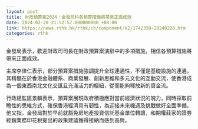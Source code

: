 ```yaml
---
layout: post
title: 財政預算案2024｜金發局料各預算措施將帶來正面成效
date: 2024-02-28 21:52:57.000000000 +08:00
link: https://news.rthk.hk/rthk/ch/component/k2/1742358-20240228.htm
categories: rthk
---
```


金發局表示，歡迎財政司司長在財政預算案演辭中的多項措施，相信各預算措施將帶來正面成效。

主席李律仁表示，部分預算案措施強調提升全球連通性，不僅是基礎設施的連通，其精髓在於香港金融體系、商業發展、創新思維和多元文化的互動交流，使香港成為一個東西南北文化交匯且充滿活力的樞紐，從而能夠釋放新的資金流。

行政總監區景麟表示，預算案展現政府積極應對當前經濟狀況的魄力，同時採取前瞻性的思維方式，確保香港經濟具有韌性，為迎接未來機遇及挑戰做好全面準備。他又指，金發局對於早前就豁免房地產投資信託基金單位轉讓，和期權莊家的證券經銷業務印花稅提出的政策建議獲得接納而感到高興。
